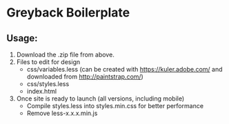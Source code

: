 Greyback Boilerplate
====================

Usage:
------
1. Download the .zip file from above.
2. Files to edit for design
	* css/variables.less (can be created with https://kuler.adobe.com/ and downloaded from http://paintstrap.com/)
	* css/styles.less
	* index.html
3. Once site is ready to launch (all versions, including mobile) 
	* Compile styles.less into styles.min.css for better performance
	* Remove less-x.x.x.min.js